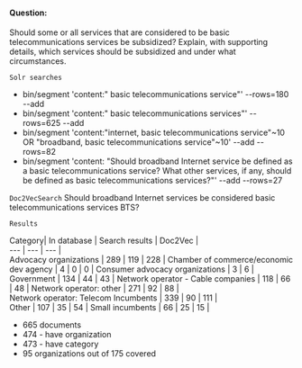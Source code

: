 
#### Question:

Should some or all services that are considered to be basic telecommunications services be subsidized? Explain, with supporting details, which services should be subsidized and under what circumstances.

`Solr searches`

- bin/segment 'content:" basic telecommunications service"' --rows=180 --add
- bin/segment 'content:" basic telecommunications services"' --rows=625 --add
- bin/segment 'content:"internet, basic telecommunications service"~10 OR "broadband, basic telecommunications service"~10' --add --rows=82
- bin/segment 'content: "Should broadband Internet service be defined as a basic telecommunications service? What other services, if any, should be defined as basic telecommunications services?"' --add --rows=27

`Doc2VecSearch`
Should broadband Internet services be considered basic telecommunications services BTS?

`Results`

Category| In database | Search results | Doc2Vec |  
--- | --- | --- |  
Advocacy organizations |  289 | 119 | 228 | 
Chamber of commerce/economic dev agency |  4 | 0 | 0 | 
Consumer advocacy organizations | 3 | 6  | 
Government  | 134 | 44 | 43  | 
Network operator - Cable companies | 118 | 66 | 48  | 
Network operator: other | 271 | 92 | 88  |  
Network operator: Telecom Incumbents | 339 |  90 | 111 |  
Other | 107 | 35 | 54  | 
Small incumbents  | 66  | 25 | 15 | 

- 665 documents
- 474 - have organization
- 473 - have category
- 95 organizations out of 175 covered
